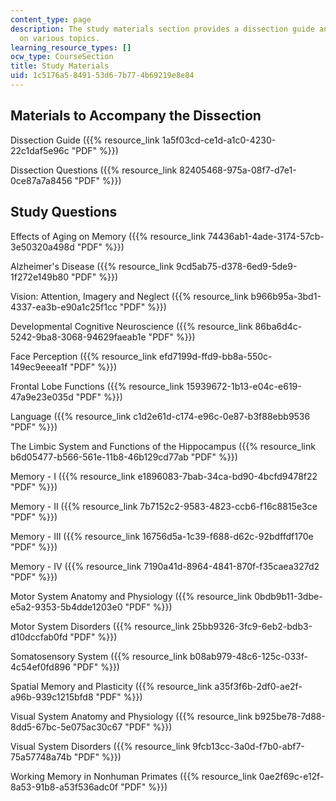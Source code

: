 ```yaml
---
content_type: page
description: The study materials section provides a dissection guide and study questions
  on various topics.
learning_resource_types: []
ocw_type: CourseSection
title: Study Materials
uid: 1c5176a5-8491-53d6-7b77-4b69219e8e84
---
```


Materials to Accompany the Dissection
-------------------------------------

Dissection Guide ({{% resource_link 1a5f03cd-ce1d-a1c0-4230-22c1daf5e96c "PDF" %}})

Dissection Questions ({{% resource_link 82405468-975a-08f7-d7e1-0ce87a7a8456 "PDF" %}})

Study Questions
---------------

Effects of Aging on Memory ({{% resource_link 74436ab1-4ade-3174-57cb-3e50320a498d "PDF" %}})

Alzheimer's Disease ({{% resource_link 9cd5ab75-d378-6ed9-5de9-1f272e149b80 "PDF" %}})

Vision: Attention, Imagery and Neglect ({{% resource_link b966b95a-3bd1-4337-ea3b-e90a1c25f1cc "PDF" %}})

Developmental Cognitive Neuroscience ({{% resource_link 86ba6d4c-5242-9ba8-3068-94629faeab1e "PDF" %}})

Face Perception ({{% resource_link efd7199d-ffd9-bb8a-550c-149ec9eeea1f "PDF" %}})

Frontal Lobe Functions ({{% resource_link 15939672-1b13-e04c-e619-47a9e23e035d "PDF" %}})

Language ({{% resource_link c1d2e61d-c174-e96c-0e87-b3f88ebb9536 "PDF" %}})

The Limbic System and Functions of the Hippocampus ({{% resource_link b6d05477-b566-561e-11b8-46b129cd77ab "PDF" %}})

Memory - I ({{% resource_link e1896083-7bab-34ca-bd90-4bcfd9478f22 "PDF" %}})

Memory - II ({{% resource_link 7b7152c2-9583-4823-ccb6-f16c8815e3ce "PDF" %}})

Memory - III ({{% resource_link 16756d5a-1c39-f688-d62c-92bdffdf170e "PDF" %}})

Memory - IV ({{% resource_link 7190a41d-8964-4841-870f-f35caea327d2 "PDF" %}})

Motor System Anatomy and Physiology ({{% resource_link 0bdb9b11-3dbe-e5a2-9353-5b4dde1203e0 "PDF" %}})

Motor System Disorders ({{% resource_link 25bb9326-3fc9-6eb2-bdb3-d10dccfab0fd "PDF" %}})

Somatosensory System ({{% resource_link b08ab979-48c6-125c-033f-4c54ef0fd896 "PDF" %}})

Spatial Memory and Plasticity ({{% resource_link a35f3f6b-2df0-ae2f-a96b-939c1215bfd8 "PDF" %}})

Visual System Anatomy and Physiology ({{% resource_link b925be78-7d88-8dd5-67bc-5e075ac30c67 "PDF" %}})

Visual System Disorders ({{% resource_link 9fcb13cc-3a0d-f7b0-abf7-75a57748a74b "PDF" %}})

Working Memory in Nonhuman Primates ({{% resource_link 0ae2f69c-e12f-8a53-91b8-a53f536adc0f "PDF" %}})